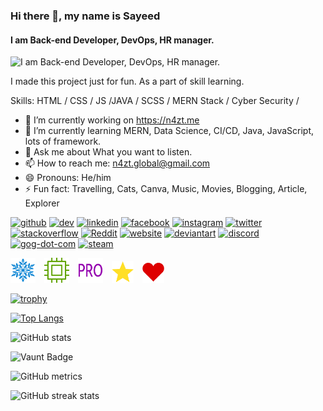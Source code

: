 ### Hi there 👋, my name is Sayeed
#### I am Back-end Developer, DevOps, HR manager.
![I am Back-end Developer, DevOps, HR manager.](https://arturssmirnovs.github.io/github-profile-readme-generator/images/banner.png)

I made this project just for fun. As a part of skill learning.

Skills: HTML / CSS / JS /JAVA / SCSS / MERN Stack / Cyber Security /

- 🔭 I’m currently working on https://n4zt.me 
- 🌱 I’m currently learning MERN, Data Science, CI/CD, Java, JavaScript, lots of framework. 
- 💬 Ask me about What you want to listen. 
- 📫 How to reach me: n4zt.global@gmail.com 
- 😄 Pronouns: He/him 
- ⚡ Fun fact: Travelling, Cats, Canva, Music, Movies, Blogging, Article, Explorer  


[<img src='https://cdn.jsdelivr.net/npm/simple-icons@3.0.1/icons/github.svg' alt='github' height='40'>](https://github.com/almamun80git)  [<img src='https://cdn.jsdelivr.net/npm/simple-icons@3.0.1/icons/dev-dot-to.svg' alt='dev' height='40'>](https://dev.to/almamun80dev)  [<img src='https://cdn.jsdelivr.net/npm/simple-icons@3.0.1/icons/linkedin.svg' alt='linkedin' height='40'>](https://www.linkedin.com/in/sayeed-al-mamun8/)  [<img src='https://cdn.jsdelivr.net/npm/simple-icons@3.0.1/icons/facebook.svg' alt='facebook' height='40'>](https://www.facebook.com/almamun80fb)  [<img src='https://cdn.jsdelivr.net/npm/simple-icons@3.0.1/icons/instagram.svg' alt='instagram' height='40'>](https://www.instagram.com/almamun80insta/)  [<img src='https://cdn.jsdelivr.net/npm/simple-icons@3.0.1/icons/twitter.svg' alt='twitter' height='40'>](https://twitter.com/almamun80twt)  [<img src='https://cdn.jsdelivr.net/npm/simple-icons@3.0.1/icons/stackoverflow.svg' alt='stackoverflow' height='40'>](https://stackoverflow.com/users/almamun80stack)  [<img src='https://cdn.jsdelivr.net/npm/simple-icons@3.0.1/icons/reddit.svg' alt='Reddit' height='40'>](https://www.reddit.com/user/exforcesam)  [<img src='https://cdn.jsdelivr.net/npm/simple-icons@3.0.1/icons/icloud.svg' alt='website' height='40'>](samtech10.vercel.app)  [<img src='https://cdn.jsdelivr.net/npm/simple-icons@3.0.1/icons/deviantart.svg' alt='deviantart' height='40'>](almamun8)  [<img src='https://cdn.jsdelivr.net/npm/simple-icons@3.0.1/icons/discord.svg' alt='discord' height='40'>](cap.maverick)  [<img src='https://cdn.jsdelivr.net/npm/simple-icons@3.0.1/icons/gog-dot-com.svg' alt='gog-dot-com' height='40'>](Gog.com/almamunx8x)  [<img src='https://cdn.jsdelivr.net/npm/simple-icons@3.0.1/icons/steam.svg' alt='steam' height='40'>](steam.com/mamunx8sam)  

<a href='https://archiveprogram.github.com/'><img src='https://raw.githubusercontent.com/acervenky/animated-github-badges/master/assets/acbadge.gif' width='40' height='40'></a> <a href='https://docs.github.com/en/developers'><img src='https://raw.githubusercontent.com/acervenky/animated-github-badges/master/assets/devbadge.gif' width='40' height='40'></a> <a href='https://github.com/pricing'><img src='https://raw.githubusercontent.com/acervenky/animated-github-badges/master/assets/pro.gif' width='40' height='40'></a> <a href='https://stars.github.com/'><img src='https://raw.githubusercontent.com/acervenky/animated-github-badges/master/assets/starbadge.gif' width='35' height='35'></a> <a href='https://docs.github.com/en/github/supporting-the-open-source-community-with-github-sponsors'><img src='https://raw.githubusercontent.com/acervenky/animated-github-badges/master/assets/sponsorbadge.gif' width='35' height='35'></a> 

[![trophy](https://github-profile-trophy.vercel.app/?username=almamun80git)](https://github.com/ryo-ma/github-profile-trophy)

[![Top Langs](https://github-readme-stats.vercel.app/api/top-langs/?username=almamun80git)](https://github.com/anuraghazra/github-readme-stats)

![GitHub stats](https://github-readme-stats.vercel.app/api?username=almamun80git&show_icons=true&count_private=true)  

![Vaunt Badge](https://api.vaunt.dev/v1/github/entities/almamun80git/contributions?format=svg&private=true)  

![GitHub metrics](https://metrics.lecoq.io/almamun80git)  

![GitHub streak stats](https://streak-stats.demolab.com/?user=almamun80git)  
